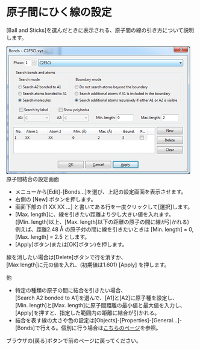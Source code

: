 # 原子間にひく線の設定
[Ball and Sticks]を選んだときに表示される、原子間の線の引き方について説明します。  

<img title="bond" src="/img/bond.png" alt="" width="488" height="339" />
原子間結合の設定画面

- メニューから[Edit]-[Bonds...]を選び、上記の設定画面を表示させます。
- 右側の [New] ボタンを押します。
- 画面下部の [1 XX XX ...] と書いてある行を一度クリックして[選択]します。
- [Max. length]に、線を引きたい距離より少し大きい値を入れます。  
([Min. length]以上、[Max. length]以下の距離の原子の間に線が引かれる)  
例えば、距離2.48 Å の原子対の間に線を引きたいときは [Min. length] = 0, [Max. length] = 2.5 とします。
- [Apply]ボタン(または[OK]ボタン)を押します。

線を消したい場合は[Delete]ボタンで行を消すか、  
[Max length]に元の値を入れ、(初期値は1.601) [Apply] を押します。

他
- 特定の種類の原子の間に結合を引きたい場合、  
[Search A2 bonded to A1]を選んで、[A1]と[A2]に原子種を設定し、  
[Min. length]と[Max. length]に原子間距離の最小値と最大値を入力し、  
[Apply]を押すと、指定した範囲内の距離に結合が引かれる。
- 結合を表す線の太さや色の設定は[Objects]-[Properties]-[General...]-[Bonds]で行える。個別に行う場合は[こちらのページ](ethbond.md)を参照。

ブラウザの[戻る]ボタンで前のページに戻ってください。
